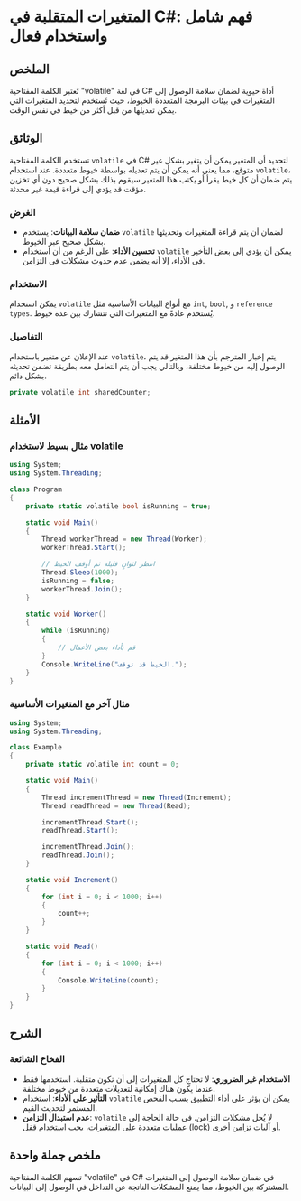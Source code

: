 <!--
Meta Description: # المتغيرات المتقلبة في C#: فهم شامل واستخدام فعال ## الملخص تُعتبر الكلمة المفتاحية "volatile" في لغة C# أداة حيوية لضمان سلامة الوصول إلى المتغيرات ...
Meta Keywords: volatile, المتغيرات, إلى, static, thread
-->

# المتغيرات المتقلبة في C#: فهم شامل واستخدام فعال

## الملخص
تُعتبر الكلمة المفتاحية "volatile" في لغة C# أداة حيوية لضمان سلامة الوصول إلى المتغيرات في بيئات البرمجة المتعددة الخيوط، حيث تُستخدم لتحديد المتغيرات التي يمكن تعديلها من قبل أكثر من خيط في نفس الوقت.

## الوثائق
تستخدم الكلمة المفتاحية `volatile` في C# لتحديد أن المتغير يمكن أن يتغير بشكل غير متوقع، مما يعني أنه يمكن أن يتم تعديله بواسطة خيوط متعددة. عند استخدام `volatile`، يتم ضمان أن كل خيط يقرأ أو يكتب هذا المتغير سيقوم بذلك بشكل صحيح دون أي تخزين مؤقت قد يؤدي إلى قراءة قيمة غير محدثة.

### الغرض
- **ضمان سلامة البيانات**: يستخدم `volatile` لضمان أن يتم قراءة المتغيرات وتحديثها بشكل صحيح عبر الخيوط.
- **تحسين الأداء**: على الرغم من أن استخدام `volatile` يمكن أن يؤدي إلى بعض التأخير في الأداء، إلا أنه يضمن عدم حدوث مشكلات في التزامن.

### الاستخدام
يمكن استخدام `volatile` مع أنواع البيانات الأساسية مثل `int`, `bool`, و `reference types`. يُستخدم عادةً مع المتغيرات التي تتشارك بين عدة خيوط.

### التفاصيل
عند الإعلان عن متغير باستخدام `volatile`، يتم إخبار المترجم بأن هذا المتغير قد يتم الوصول إليه من خيوط مختلفة، وبالتالي يجب أن يتم التعامل معه بطريقة تضمن تحديثه بشكل دائم.

```csharp
private volatile int sharedCounter;
```

## الأمثلة
### مثال بسيط لاستخدام volatile

```csharp
using System;
using System.Threading;

class Program
{
    private static volatile bool isRunning = true;

    static void Main()
    {
        Thread workerThread = new Thread(Worker);
        workerThread.Start();

        // انتظر لثوانٍ قليلة ثم أوقف الخيط
        Thread.Sleep(1000);
        isRunning = false;
        workerThread.Join();
    }

    static void Worker()
    {
        while (isRunning)
        {
            // قم بأداء بعض الأعمال
        }
        Console.WriteLine("الخيط قد توقف.");
    }
}
```

### مثال آخر مع المتغيرات الأساسية

```csharp
using System;
using System.Threading;

class Example
{
    private static volatile int count = 0;

    static void Main()
    {
        Thread incrementThread = new Thread(Increment);
        Thread readThread = new Thread(Read);

        incrementThread.Start();
        readThread.Start();

        incrementThread.Join();
        readThread.Join();
    }

    static void Increment()
    {
        for (int i = 0; i < 1000; i++)
        {
            count++;
        }
    }

    static void Read()
    {
        for (int i = 0; i < 1000; i++)
        {
            Console.WriteLine(count);
        }
    }
}
```

## الشرح
### الفخاخ الشائعة
- **الاستخدام غير الضروري**: لا تحتاج كل المتغيرات إلى أن تكون متقلبة. استخدمها فقط عندما يكون هناك إمكانية لتعديلات متعددة من خيوط مختلفة.
- **التأثير على الأداء**: استخدام `volatile` يمكن أن يؤثر على أداء التطبيق بسبب الفحص المستمر لتحديث القيم.
- **عدم استبدال التزامن**: `volatile` لا يُحل مشكلات التزامن. في حالة الحاجة إلى عمليات متعددة على المتغيرات، يجب استخدام قفل (lock) أو آليات تزامن أخرى.

## ملخص جملة واحدة
تسهم الكلمة المفتاحية "volatile" في C# في ضمان سلامة الوصول إلى المتغيرات المشتركة بين الخيوط، مما يمنع المشكلات الناتجة عن التداخل في الوصول إلى البيانات.